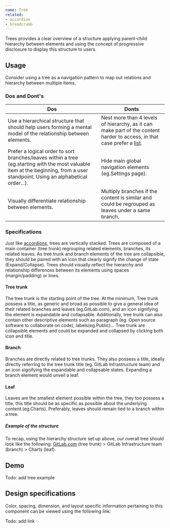 ```yaml
---
name: Tree
related:
- accordion
- breadcrumb
---
```


Trees provides a clear overview of a structure applying parent-child hierarchy between elements and using the concept of progressive disclosure to display this structure to users.

## Usage

Consider using a tree as a navigation pattern to map out relations and hierarchy between multiple items.

### Dos and Dont's

| Dos | Donts |
| ------ | ------ |
| Use a hierarchical structure that should help users forming a mental model of the relationship between elements. | Nest more than 4 levels of hierarchy, as it can make part of the content harder to access, in that case prefer a [list](https://design.gitlab.com/components/list). |
| Prefer a logical order to sort branches/leaves within a tree (eg.starting with the most valuable item at the beginning, from a user standpoint. Using an alphabetical order...).| Hide main global navigation elements (eg.Settings page). | 
| Visually differentiate relationship between elements. | Multiply branches if the content is similar and could be regrouped as leaves under a same branch. | 

### Specifications

Just like [accordions](/components/accordions), trees are vertically stacked. Trees are composed of a main container (tree trunk) regrouping related elements,  branches, its related leaves. As tree trunk and branch elements of the tree are collapsible, they should be paired with an icon that clearly signify the change of state (Expand/Collapse). Trees should visually reflect the hierarchy and relationship differences between its elements using spaces (margin/padding) or lines.

#### Tree trunk 

The tree trunk is the starting point of the tree. At the minimum, Tree trunk possess a title, as generic and broad as possible to give a general idea of their related branches and leaves (eg.GitLab.com), and an icon signifying the element is expandable and collapsable. Additionally, tree trunk can also contain other descriptive elements such as paragraph (eg. Open source software to collaborate on code), labels(eg.Public)... Tree trunk are collapsible elements and could be expanded and collapsed by clicking both icon and title.

#### Branch

Branches are directly related to tree trunks. They also possess a title, ideally directly referring to the tree trunk title (eg. GitLab Infrastructure team) and an icon signifying the expandable and collapsable states. Expanding a branch element would unveil a leaf.

#### Leaf

Leaves are the smallest element possible within the tree, they too possess a title, this title  should be as specific as possible about the underlying content.(eg.Charts). Preferably, leaves should remain tied to a branch within a tree.

##### Example of the structure

To recap, using the hierarchy structure set up above, our overall tree should look like the following: [GitLab.com](http://gitlab.com) (tree trunk) > GitLab Infrastructure team (branch) > Charts (leaf).

## Demo

Todo: add tree example

## Design specifications

Color, spacing, dimension, and layout specific information pertaining to this component can be viewed using the following link:

Todo: add link
